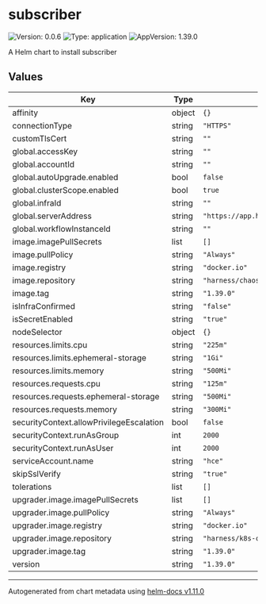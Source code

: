 # subscriber

![Version: 0.0.6](https://img.shields.io/badge/Version-0.0.6-informational?style=flat-square) ![Type: application](https://img.shields.io/badge/Type-application-informational?style=flat-square) ![AppVersion: 1.39.0](https://img.shields.io/badge/AppVersion-1.39.0-informational?style=flat-square)

A Helm chart to install subscriber

## Values

| Key | Type | Default | Description |
|-----|------|---------|-------------|
| affinity | object | `{}` |  |
| connectionType | string | `"HTTPS"` |  |
| customTlsCert | string | `""` |  |
| global.accessKey | string | `""` |  |
| global.accountId | string | `""` |  |
| global.autoUpgrade.enabled | bool | `false` |  |
| global.clusterScope.enabled | bool | `true` |  |
| global.infraId | string | `""` |  |
| global.serverAddress | string | `"https://app.harness.io/gratis/chaos/kserver/api"` |  |
| global.workflowInstanceId | string | `""` |  |
| image.imagePullSecrets | list | `[]` |  |
| image.pullPolicy | string | `"Always"` |  |
| image.registry | string | `"docker.io"` |  |
| image.repository | string | `"harness/chaos-subscriber"` |  |
| image.tag | string | `"1.39.0"` |  |
| isInfraConfirmed | string | `"false"` |  |
| isSecretEnabled | string | `"true"` |  |
| nodeSelector | object | `{}` |  |
| resources.limits.cpu | string | `"225m"` |  |
| resources.limits.ephemeral-storage | string | `"1Gi"` |  |
| resources.limits.memory | string | `"500Mi"` |  |
| resources.requests.cpu | string | `"125m"` |  |
| resources.requests.ephemeral-storage | string | `"500Mi"` |  |
| resources.requests.memory | string | `"300Mi"` |  |
| securityContext.allowPrivilegeEscalation | bool | `false` |  |
| securityContext.runAsGroup | int | `2000` |  |
| securityContext.runAsUser | int | `2000` |  |
| serviceAccount.name | string | `"hce"` |  |
| skipSslVerify | string | `"true"` |  |
| tolerations | list | `[]` |  |
| upgrader.image.imagePullSecrets | list | `[]` |  |
| upgrader.image.pullPolicy | string | `"Always"` |  |
| upgrader.image.registry | string | `"docker.io"` |  |
| upgrader.image.repository | string | `"harness/k8s-chaos-infrastructure-upgrader"` |  |
| upgrader.image.tag | string | `"1.39.0"` |  |
| version | string | `"1.39.0"` |  |

----------------------------------------------
Autogenerated from chart metadata using [helm-docs v1.11.0](https://github.com/norwoodj/helm-docs/releases/v1.11.0)
